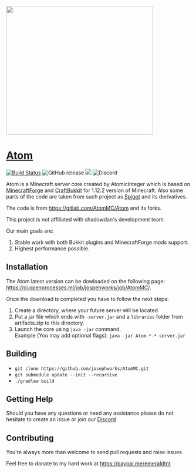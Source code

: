 <img src="https://assets.gitlab-static.net/uploads/-/system/project/avatar/6581187/atom_logo1.png" width="400" height="350">

# [Atom](https://github.com/josephworks/AtomMC)

[![Build Status](https://ci.openprocesses.ml/job/jospehworks/job/AtomMC/badge/icon)](https://ci.openprocesses.ml/job/jospehworks/job/AtomMC/)
![GitHub release](https://img.shields.io/github/release-pre/josephworks/AtomMC.svg)
<a href="http://files.minecraftforge.net/maven/net/minecraftforge/forge/index_1.12.2.html"><img src="https://img.shields.io/badge/Forge-1.12.2--14.23.5.2836-brightgreen.svg?colorB=26303d"></a>
![Discord](https://img.shields.io/discord/595719397503402019.svg?color=7289DA&label=Discord)

Atom is a Minecraft server core created by AtomicInteger which is based on [MinecraftForge](https://github.com/MinecraftForge/MinecraftForge) and [CraftBukkit](https://hub.spigotmc.org/stash/projects/SPIGOT/repos/craftbukkit/browse) for 1.12.2 version of Minecraft.
Also some parts of the code are taken from such project as [Spigot](https://hub.spigotmc.org/stash/projects/SPIGOT/repos/spigot/browse)
and its derivatives.

The code is from https://gitlab.com/AtomMC/Atom and its forks.

This project is not affiliated with shadowdan's development team.

Our main goals are:
1. Stable work with both Bukkit plugins and MinecraftForge mods support.
2. Highest performance possible.

## Installation

The Atom latest version can be dowloaded on the following page: https://ci.openprocesses.ml/job/jospehworks/job/AtomMC/. 

Once the download is completed you have to follow the next steps:
1. Create a directory, where your future server will be located.
2. Put a jar file which ends with `-server.jar` and a `libraries` folder from artifacts.zip to this directory.
3. Launch the core using `java -jar` command.  
    Example (You may add optional flags): `java -jar Atom-*-*-server.jar`
    
## Building
- `git clone https://github.com/josephworks/AtomMC.git`
- `git submodule update --init --recursive`
- `./gradlew build`

## Getting Help

Should you have any questions or need any assistance please do not hesitate to create an issue or join our [Discord](https://discord.gg/QjU72WG)

## Contributing

You're always more than welcome to send pull requests and raise issues.

Feel free to donate to my hard work at https://paypal.me/emeraldtnt
